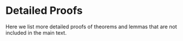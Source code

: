 # Detailed Proofs  

Here we list more detailed proofs of theorems and lemmas that are not included in the main text.